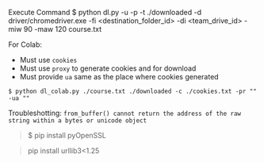 Execute Command
$ python dl.py -u <username> -p <password> -t ./downloaded -d driver/chromedriver.exe -fi <destination_folder_id> -di <team_drive_id> -miw 90 -maw 120 course.txt

For Colab:
- Must use `cookies`
- Must use `proxy` to generate cookies and for download
- Must provide `ua` same as the place where cookies generated
```
$ python dl_colab.py ./course.txt ./downloaded -c ./cookies.txt -pr "" -ua ""
```

Troubleshotting:
`from_buffer() cannot return the address of the raw string within a bytes or unicode object`
> $ pip install pyOpenSSL

> pip install urllib3<1.25